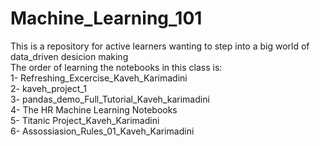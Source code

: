 # Machine_Learning_101
This is a repository for active learners wanting to step into a big world of data_driven desicion making
<br>
The order of learning the notebooks in this class is:
<br>
1- Refreshing_Excercise_Kaveh_Karimadini
<br>
2- kaveh_project_1
<br>
3- pandas_demo_Full_Tutorial_Kaveh_karimadini
<br>
4- The HR Machine Learning Notebooks
<br>
5- Titanic Project_Kaveh_Karimadini
<br>
6- Assossiasion_Rules_01_Kaveh_Karimadini
